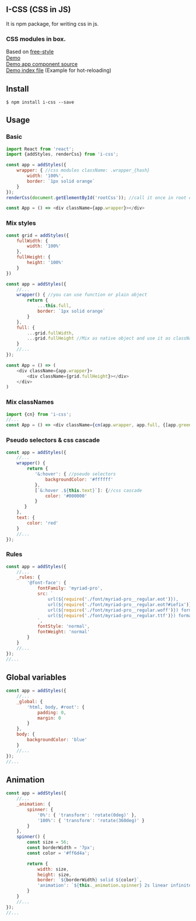 ## I-CSS (CSS in JS)
It is npm package, for writing css in js.

### CSS modules in box.
Based on [free-style](https://github.com/blakeembrey/free-style)
<br />[Demo](https://irom-io.github.io/i-css/)
<br />[Demo app component source](https://github.com/irom-io/i-css/blob/master/src/examples/simple/app.js)
<br />[Demo index file](https://github.com/irom-io/i-css/blob/master/src/examples/simple/index.js) (Example for hot-reloading)

## Install

```
$ npm install i-css --save
```

## Usage

### Basic
```javascript
import React from 'react';
import {addStyles, renderCss} from 'i-css';

const app = addStyles({
    wrapper: { //css modules className: .wrapper_{hash}
        width: '100%',
        border: `1px solid orange`
    }
});
renderCss(document.getElementById('rootCss')); //call it once in root component

const App = () => <div className={app.wrapper}></div>
```

### Mix styles
```javascript
const grid = addStyles({
    fullWidth: {
        width: '100%'
    },
    fullHeight: {
        height: '100%'
    }
})

const app = addStyles({
    //...
    wrapper() { //you can use function or plain object
        return {
            ...this.full,
            border: `1px solid orange`
        }
    },
    full: {
        ...grid.fullWidth,
        ...grid.fullHeight //Mix as native object and use it as className
    }
    //...
});

const App = () => (
    <div className={app.wrapper}>
        <div className={grid.fullHeight}></div>
    </div>
)
```

### Mix classNames
```javascript
import {cn} from 'i-css';
//...
const App = () => <div className={cn(app.wrapper, app.full, {[app.greenBack]: this.state.isGreen})}>
```

### Pseudo selectors & css cascade
```javascript
const app = addStyles({
    //...
    wrapper() {
        return {
           '&:hover': { //pseudo selectors
               backgroundColor: '#ffffff'
           },
           [`&:hover .${this.text}`]: {//css cascade
               color: '#000000'
           }
       }
    },
    text: {
        color: 'red'
    }
    //...
});
```

### Rules
```javascript
const app = addStyles({
    //...
    _rules: {
        '@font-face': {
            fontFamily: 'myriad-pro',
            src: `
                url(${require('./font/myriad-pro__regular.eot')}), 
                url(${require('./font/myriad-pro__regular.eot?#iefix')}) format('embedded-opentype'),
                url(${require('./font/myriad-pro__regular.woff')}) format('woff'),
                url(${require('./font/myriad-pro__regular.ttf')}) format('truetype')
            `,
            fontStyle: 'normal',
            fontWeight: 'normal'
        }
    }
    //...
});
//...
```

## Global variables
```javascript
const app = addStyles({
    //...
    _global: {
        'html, body, #root': {
            padding: 0,
            margin: 0
        }
    },
    body: {
        backgroundColor: 'blue'
    }
    //...
});
//...
```

## Animation
```javascript
const app = addStyles({
    //...
    _animation: {
        spinner: {
            '0%': { 'transform': 'rotate(0deg)' },
            '100%': { 'transform': 'rotate(360deg)' }   
        }
    },
    spinner() {
        const size = 56;
        const borderWidth = '7px';
        const color = '#ff6d4a';

        return {
            width: size,
            height: size,
            border: `${borderWidth} solid ${color}`,
            'animation': `${this._animation.spinner} 2s linear infinite`
        }
    }
    //...
});
//...
```